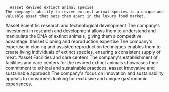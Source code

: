       #asset Revived extinct animal species
	The company's ability to revive extinct animal species is a unique and valuable asset that sets them apart in the luxury food market.
#asset Scientific research and technological development
	The company's investment in research and development allows them to understand and manipulate the DNA of extinct animals, giving them a competitive advantage.
#asset Cloning and reproduction expertise
	The company's expertise in cloning and assisted reproduction techniques enables them to create living individuals of extinct species, ensuring a consistent supply of meat.
#asset Facilities and care centers
	The company's establishment of facilities and care centers for the revived extinct animals showcases their commitment to ethical and sustainable practices.
#asset Innovative and sustainable approach
	The company's focus on innovation and sustainability appeals to consumers looking for exclusive and unique gastronomic experiences.

